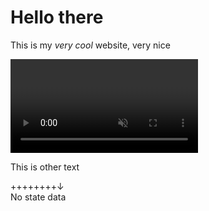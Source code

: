 <head>

<style>
#mdinclude<style.css>
</style>

<!-- Include JMuxer and jsQR -->
<script type="text/javascript" src="libs/jmuxer.js"></script>
<script type="text/javascript" src="libs/jsQR.js"></script>
<script type="text/javascript" src="libs/cv.js"></script>
<script type="text/javascript" src="libs/aruco.js"></script>

<script type="text/javascript" src="scripts/utilities.js"></script>
<script type="module" src="scripts/main.js"></script>

</head>

<div>

# Hello there

This is my _very cool_ website, very nice

<div id=canvases>
<div><video id="camera" autoplay muted></video></div>
<div><canvas id="map"></canvas></div>
</div>

This is other text

</div>

<div class="hovering" id="stateinfo-window">
<div style="display:flex; width:100%;">
<div class="move-hover">++++++++</div>
<div class="hide-show" style="text-align: right; width: fit-content" id="hide-show-info">&darr;</div> 
</div>
<span id="stateinfo-data">No state data</span>
</div>
